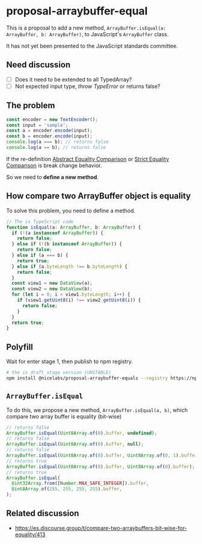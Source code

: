 # proposal-arraybuffer-equal

This is a proposal to add a new method, `ArrayBuffer.isEqual(a: ArrayBuffer, b: ArrayBuffer)`,
to JavaScript's `ArrayBuffer` class.

It has not yet been presented to the JavaScript standards committee.

## Need discussion

- [ ] Does it need to be extended to all TypedArray?
- [ ] Not expected input type, _throw TypeError_ or returns false?

## The problem

```typescript
const encoder = new TextEncoder();
const input = 'sample';
const a = encoder.encode(input);
const b = encoder.encode(input);
console.log(a === b); // returns false
console.log(a == b); // returns false
```

If the re-definition [Abstract Equality Comparison](https://tc39.es/ecma262/#sec-abstract-equality-comparison) or [Strict Equality Comparison](https://tc39.es/ecma262/#sec-strict-equality-comparison) is break change behavior.

So we need to **define a new method**.

## How compare two ArrayBuffer object is equality

To solve this problem, you need to define a method.

```typescript
// The is TypeScript code
function isEqual(a: ArrayBuffer, b: ArrayBuffer) {
  if (!(a instanceof ArrayBuffer)) {
    return false;
  } else if (!(b instanceof ArrayBuffer)) {
    return false;
  } else if (a === b) {
    return true;
  } else if (a.byteLength !== b.byteLength) {
    return false;
  }
  const view1 = new DataView(a);
  const view2 = new DataView(b);
  for (let i = 0; i < view1.byteLength; i++) {
    if (view1.getUint8(i) !== view2.getUint8(i)) {
      return false;
    }
  }
  return true;
}
```

## Polyfill

Wait for enter stage 1, then publish to npm registry.

```bash
# the is draft stage version (UNSTABLE)
npm install @nicelabs/proposal-arraybuffer-equals --registry https://npm.septs.me
```

## `ArrayBuffer.isEqual`

To do this, we propose a new method, `ArrayBuffer.isEqual(a, b)`, which compare two array buffer is equality (bit-wise)

```typescript
// returns false
ArrayBuffer.isEqual(Uint8Array.of(0).buffer, undefined);
// returns false
ArrayBuffer.isEqual(Uint8Array.of(0).buffer, null);
// returns false
ArrayBuffer.isEqual(Uint8Array.of(0).buffer, Uint8Array.of(0, 1).buffer);
// returns true
ArrayBuffer.isEqual(Uint8Array.of(0).buffer, Uint8Array.of(0).buffer);
// returns true
ArrayBuffer.isEqual(
  Uint32Array.from([Number.MAX_SAFE_INTEGER]).buffer,
  Uint8Array.of(255, 255, 255, 255).buffer,
);
```

## Related discussion

- <https://es.discourse.group/t/compare-two-arraybuffers-bit-wise-for-equality/413>
